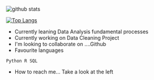 ![github stats](https://github-readme-stats.vercel.app/api?username=Anestis-K&&show_icons=true&title_color=ffffff&icon_color=bb2acf&text_color=daf7dc&bg_color=151515)

[![Top Langs](https://github-readme-stats.vercel.app/api/top-langs/?username=Anestis-K&layout=stats)](https://github.com/Anestis-K/github-readme-stats)

- Currently leaning Data Analysis fundamental processes
- Currently working on Data Cleaning Project
- I'm looking to collaborate on ....Github
- Favourite languages
```
Python R SQL
```
- How to reach me... Take a look at the left
